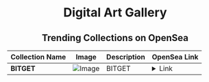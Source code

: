 <div align="center">

# Digital Art Gallery

## Trending Collections on OpenSea

| Collection Name                       | Image                                                                                     | Description                       | OpenSea Link                                                                                          |
|---------------------------------------|-------------------------------------------------------------------------------------------|-----------------------------------|--------------------------------------------------------------------------------------------------------|
| **BITGET** | ![Image](https://i.seadn.io/s/raw/files/81dea6a8076fe2ee8124d60354cf4903.jpg?w=500&auto=format?w=200&auto=format) | BITGET | <details><summary>Link</summary>[BITGET](https://opensea.io/collection/bitget-7)</details> |

</div>